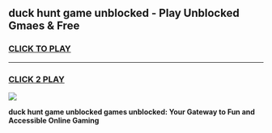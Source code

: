 
## duck hunt game unblocked - Play Unblocked Gmaes & Free
<h3>
<a href="https://news.freeplayer.one?title=duck_hunt_game_unblocked&ref=16F">CLICK TO PLAY</a></h3>
<hr>

<h3>
<a href="https://news.freeplayer.one?title=duck_hunt_game_unblocked&ref=16F">CLICK 2 PLAY</a>
  
</h3>

<a href="https://news.freeplayer.one?title=duck_hunt_game_unblocked&ref=16F/"><img src="https://clearcache.store/games.png"></a>


**duck hunt game unblocked games unblocked: Your Gateway to Fun and Accessible Online Gaming**
